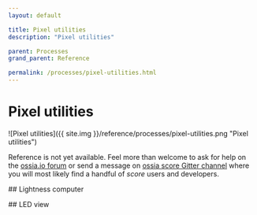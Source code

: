 ```yaml
---
layout: default

title: Pixel utilities
description: "Pixel utilities"

parent: Processes
grand_parent: Reference

permalink: /processes/pixel-utilities.html
---
```

# Pixel utilities

![Pixel utilities]({{ site.img }}/reference/processes/pixel-utilities.png "Pixel utilities") 

Reference is not yet available. Feel more than welcome to ask for help on the [ossia.io forum](https://forum.ossia.io) or send a message on [ossia score Gitter channel](https://gitter.im/ossia/score) where you will most likely find a handful of *score* users and developers.

## Lightness computer

## LED view